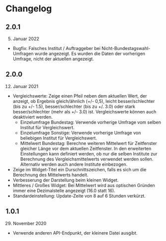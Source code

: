 # Changelog

## 2.0.1
5. Januar 2022
- Bugfix: Falsches Institut / Auftraggeber bei Nicht-Bundestagswahl-Umfragen wurde angezeigt. Es wurden die Daten der vorherigen Umfrage, nicht der aktuellen angezeigt.

## 2.0.0
12. Januar 2021
- Vergleichswerte: Zeige einen Pfeil neben dem aktuellen Wert, der anzeigt, ob Ergebnis gleich/ähnlich (+/- 0,5), leicht besser/schlechter (bis zu +/- 1.5), besser/schlechter (bis zu +/. 3.0) oder stark besser/schlechter (mehr als +/- 3.0) ist. Vergleichswerte können auch deaktiviert werden.
  - Einzelumfrage Bundestag: Verwende vorherige Umfrage vom selben Institut für Vergleichswert.
  - Einzelumfrage Sonstige: Verwende vorherige Umfrage von beliebigen Institut für Vergleichswert.
  - Mittelwert Bundestag: Berechne weiteren Mittelwert für Zeitfenster gleicher Länge vor dem aktuellen Zeitfenster. In den erweiterten Einstellungen kann definiert werden, ob nur die selben Institute zur Berechnung des Vergleichsmittelwerts verwendet werden sollen. Alternativ werden auch andere Institute einbezogen.
- Zeige im Widget-Titel ein Durschnittszeichen, falls es sich um die Berechnung des Mittelwerts handelt.
- Verbesserung der Darstellung beim kleinen Widget.
- Mittleres / Großes Widget: Bei Mittelwert wird aus optischen Gründen immer eine Dezimalstelle angezeigt (16.0 statt 16).
- Standardeinstellung: Update-Zeite von 8 auf 6 Stunden verkürzt.

## 1.0.1
29. November 2020
- Verwende anderen API-Endpunkt, der kleinere Datei ausgibt.
